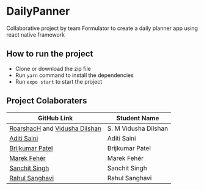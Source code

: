 # DailyPanner

<p>Collaborative project by team Formulator to create a daily planner app using react native framework</p>

## How to run the project
- Clone or download the zip file
- Run `yarn` command to install the dependencies
- Run `expo start` to start the project

## Project Colaboraters

| GitHub Link  | Student Name |
| ------------- | ------------- |
| [RoarshacH](https://github.com/RoarshacH) and [Vidusha Dilshan]( https://github.com/VidushaDilshan) | S. M Vidusha Dilshan  |
| [Aditi Saini](https://github.com/aditi363)  | Aditi Saini  |
| [Brijkumar Patel](https://github.com/Brij15)  | Brijkumar Patel |
| [Marek Fehér](https://github.com/Mehynder)| Marek Fehér  |
| [Sanchit Singh](https://github.com/sanchit1498) | Sanchit Singh  |
| [Rahul Sanghavi](https://github.com/RahulSanghavi17)| Rahul Sanghavi  |

